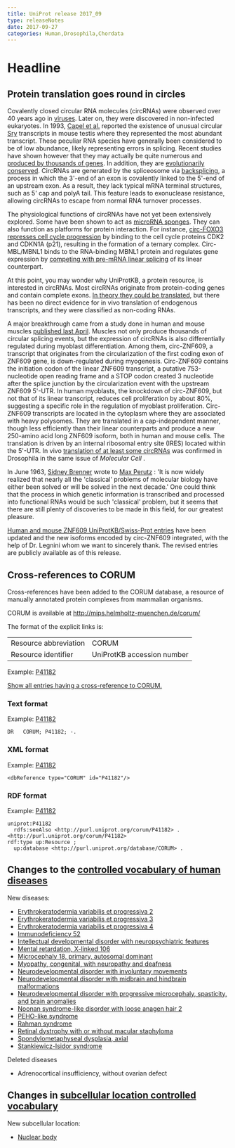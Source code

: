 ```yaml
---
title: UniProt release 2017_09
type: releaseNotes
date: 2017-09-27
categories: Human,Drosophila,Chordata
---
```


# Headline

## Protein translation goes round in circles

Covalently closed circular RNA molecules (circRNAs) were observed over 40 years ago in [viruses](https://www.ncbi.nlm.nih.gov/pubmed/1069269,2429192). Later on, they were discovered in non-infected eukaryotes. In 1993, [Capel et al.](https://www.ncbi.nlm.nih.gov/pubmed/7684656) reported the existence of unusual circular [Sry](http://www.uniprot.org/uniprotkb/Q05738) transcripts in mouse testis where they represented the most abundant transcript. These peculiar RNA species have generally been considered to be of low abundance, likely representing errors in splicing. Recent studies have shown however that they may actually be quite numerous and [produced by thousands of genes](https://www.ncbi.nlm.nih.gov/pubmed/22319583,23249747,23446348). In addition, they are [evolutionarily conserved](https://www.ncbi.nlm.nih.gov/pubmed/25921068,28344082). CircRNAs are generated by the spliceosome via [backsplicing](https://www.ncbi.nlm.nih.gov/pubmed/25242144,25543144), a process in which the 3'-end of an exon is covalently linked to the 5'-end of an upstream exon. As a result, they lack typical mRNA terminal structures, such as 5' cap and polyA tail. This feature leads to exonuclease resistance, allowing circRNAs to escape from normal RNA turnover processes.

The physiological functions of circRNAs have not yet been extensively explored. Some have been shown to act as [microRNA sponges](https://www.ncbi.nlm.nih.gov/pubmed/23446346,23446348). They can also function as platforms for protein interaction. For instance, [circ-FOXO3 represses cell cycle progression](https://www.ncbi.nlm.nih.gov/pubmed/26861625) by binding to the cell cycle proteins CDK2 and CDKN1A (p21), resulting in the formation of a ternary complex. Circ-MBL/MBNL1 binds to the RNA-binding MBNL1 protein and regulates gene expression by [competing with pre-mRNA linear splicing](https://www.ncbi.nlm.nih.gov/pubmed/25242144) of its linear counterpart.

At this point, you may wonder why UniProtKB, a protein resource, is interested in circRNAs. Most circRNAs originate from protein-coding genes and contain complete exons. [In theory they could be translated](https://www.ncbi.nlm.nih.gov/pubmed/26553571), but there has been no direct evidence for in vivo translation of endogenous transcripts, and they were classified as non-coding RNAs.

A major breakthrough came from a study done in human and mouse muscles [published last April](https://www.ncbi.nlm.nih.gov/pubmed/28344082). Muscles not only produce thousands of circular splicing events, but the expression of circRNAs is also differentially regulated during myoblast differentiation. Among them, circ-ZNF609, a transcript that originates from the circularization of the first coding exon of ZNF609 gene, is down-regulated during myogenesis. Circ-ZNF609 contains the initiation codon of the linear ZNF609 transcript, a putative 753-nucleotide open reading frame and a STOP codon created 3 nucleotide after the splice junction by the circularization event with the upstream ZNF609 5'-UTR. In human myoblasts, the knockdown of circ-ZNF609, but not that of its linear transcript, reduces cell proliferation by about 80%, suggesting a specific role in the regulation of myoblast proliferation. Circ-ZNF609 transcripts are located in the cytoplasm where they are associated with heavy polysomes. They are translated in a cap-independent manner, though less efficiently than their linear counterparts and produce a new 250-amino acid long ZNF609 isoform, both in human and mouse cells. The translation is driven by an internal ribosomal entry site (IRES) located within the 5'-UTR. In vivo [translation of at least some circRNAs](https://www.ncbi.nlm.nih.gov/pubmed/28344080) was confirmed in Drosophila in the same issue of _Molecular Cell_ .

In June 1963, [Sidney Brenner](https://en.wikipedia.org/wiki/Sydney_Brenner) wrote to [Max Perutz](https://en.wikipedia.org/wiki/Max_Perutz) : 'It is now widely realized that nearly all the 'classical' problems of molecular biology have either been solved or will be solved in the next decade.' One could think that the process in which genetic information is transcribed and processed into functional RNAs would be such 'classical' problem, but it seems that there are still plenty of discoveries to be made in this field, for our greatest pleasure.

[Human and mouse ZNF609 UniProtKB/Swiss-Prot entries](http://www.uniprot.org/uniprotkb?query=accession:O15014+OR+accession:Q8BZ47) have been updated and the new isoforms encoded by circ-ZNF609 integrated, with the help of Dr. Legnini whom we want to sincerely thank. The revised entries are publicly available as of this release.

## Cross-references to CORUM

Cross-references have been added to the CORUM database, a resource of manually annotated protein complexes from mammalian organisms.

CORUM is available at <http://mips.helmholtz-muenchen.de/corum/>

The format of the explicit links is:

|                       |                            |
| :-------------------- | :------------------------- |
| Resource abbreviation | CORUM                      |
| Resource identifier   | UniProtKB accession number |

Example: [P41182](http://www.uniprot.org/uniprotkb/P41182#interaction)

[Show all entries having a cross-reference to CORUM.](http://www.uniprot.org/uniprotkb?query=database:corum&sort=score)

### Text format

Example: [P41182](https://rest.uniprot.org/uniprotkb/P41182.txt)

    DR   CORUM; P41182; -.

### XML format

Example: [P41182](https://rest.uniprot.org/uniprotkb/P41182.xml)

    <dbReference type="CORUM" id="P41182"/>

### RDF format

Example: [P41182](http://www.uniprot.org/uniprotkb/P41182.ttl)

    uniprot:P41182
      rdfs:seeAlso <http://purl.uniprot.org/corum/P41182> .
    <http://purl.uniprot.org/corum/P41182>
    rdf:type up:Resource ;
      up:database <http://purl.uniprot.org/database/CORUM> .

## Changes to the [controlled vocabulary of human diseases](https://ftp.uniprot.org/pub/databases/uniprot/current_release/knowledgebase/complete/docs/humdisease)

New diseases:

- [Erythrokeratodermia variabilis et progressiva 2](http://www.uniprot.org/diseases/DI-05018)
- [Erythrokeratodermia variabilis et progressiva 3](http://www.uniprot.org/diseases/DI-05019)
- [Erythrokeratodermia variabilis et progressiva 4](http://www.uniprot.org/diseases/DI-05020)
- [Immunodeficiency 52](http://www.uniprot.org/diseases/DI-05013)
- [Intellectual developmental disorder with neuropsychiatric features](http://www.uniprot.org/diseases/DI-05022)
- [Mental retardation, X-linked 106](http://www.uniprot.org/diseases/DI-05009)
- [Microcephaly 18, primary, autosomal dominant](http://www.uniprot.org/diseases/DI-05016)
- [Myopathy, congenital, with neuropathy and deafness](http://www.uniprot.org/diseases/DI-05015)
- [Neurodevelopmental disorder with involuntary movements](http://www.uniprot.org/diseases/DI-05010)
- [Neurodevelopmental disorder with midbrain and hindbrain malformations](http://www.uniprot.org/diseases/DI-05017)
- [Neurodevelopmental disorder with progressive microcephaly, spasticity, and brain anomalies](http://www.uniprot.org/diseases/DI-05021)
- [Noonan syndrome-like disorder with loose anagen hair 2](http://www.uniprot.org/diseases/DI-05011)
- [PEHO-like syndrome](http://www.uniprot.org/diseases/DI-05012)
- [Rahman syndrome](http://www.uniprot.org/diseases/DI-05023)
- [Retinal dystrophy with or without macular staphyloma](http://www.uniprot.org/diseases/DI-05024)
- [Spondylometaphyseal dysplasia, axial](http://www.uniprot.org/diseases/DI-05025)
- [Stankiewicz-Isidor syndrome](http://www.uniprot.org/diseases/DI-05014)

Deleted diseases

- Adrenocortical insufficiency, without ovarian defect

## Changes in [subcellular location controlled vocabulary](https://ftp.uniprot.org/pub/databases/uniprot/current_release/knowledgebase/complete/docs/subcell)

New subcellular location:

- [Nuclear body](http://www.uniprot.org/locations/SL-0494)
